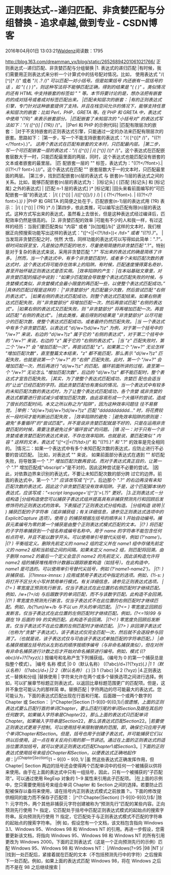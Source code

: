 
# 正则表达式--递归匹配、非贪婪匹配与分组替换 - 追求卓越,做到专业 - CSDN博客


2016年04月01日 13:03:21[Waldenz](https://me.csdn.net/enter89)阅读数：1795


http://blog.163.com/dreamman_yx/blog/static/26526894201061021766/
正则表达式--递归匹配、非贪婪匹配与分组替换
|1. 表达式的递归匹配
|有时候，我们需要用正则表达式来分析一个计算式中的括号配对情况。比如， 使用表达式 "/( [^)]* /)" 或者 "/( .*? /)" 可以匹配一对小括号。但是如果括号 内还嵌有一层括号的话 ，如 "( ( ) )"，则这种写法将不能够匹配正确，得到的结果是 "( ( )" 。类似情况的还有 HTML 中支持嵌套的标签如 "<font> </font>" 等。本节将要讨论的是，想办法把有嵌套的的成对括号或者成对标签匹配出来。
|匹配未知层次的嵌套：
|有的正则表达式引擎，专门针对这种嵌套提供了支持。并且在栈空间允许的情况下，能够支持任意未知层次的嵌套：比如 Perl，PHP，GRETA 等。在 PHP 和 GRETA 中，表达式中使用 "(?R)" 来表示嵌套部分。
|匹配嵌套了未知层次的 "小括号对" 的表达式写法如下："/( ([^()] | (?R))* /)"。
|[Perl 和 PHP 的示例代码]
|匹配有限层次的嵌套：
|对于不支持嵌套的正则表达式引擎，只能通过一定的办法来匹配有限层次的嵌套。思路如下：
|第一步，写一个不能支持嵌套的表达式："/( [^()]* /)"，"<font>((?!</?font>).)*</font>"。 这两个表达式在匹配有嵌套的文本时，只匹配最内层。
|第二步，写一个可匹配嵌套一层的表达式："/( ([^()] | /( [^()]* /))* /)"。这个表达式在匹配嵌套层数大于一时，只能匹配最里面的两层，同时，这个表达式也能匹配没有嵌套的文本或者嵌套的最里层。
|匹 配嵌套一层的 "<font>" 标签，表达式为："<font>((?!</?font>).|(<font>((?!</? font>).)*</font>))*</font>"。这个表达式在匹配 "<font>" 嵌套层数大于一的文本时，只匹配最里面的两层。
|第三步，找到匹配嵌套(n)层的表达式 与 嵌套(n-1)层的表达式之间的关系。比如，能够匹配嵌套(n)层的表达式为：
|[标记头] ( [匹配 [标记头] 和 [标记尾] 之外的表达式] | [匹配 n-1 层的表达式] )* [标记尾]
|回头来看前面编写的“可匹配嵌套一层”的表达式：
|/( ( [^()] | /(([^()])*/) )* /)
|<font> ( (?!</?font>). | (<font>((?!</?font>).)*</font>) )* </font>
|PHP 和 GRETA 的简便之处在于，匹配嵌套(n-1)层的表达式用 (?R) 表示：
|/( ( [^()] | (?R) )* /)
|第四步，依此类推，可以编写出匹配有限(n)层的表达式。这种方式写出来的表达式，虽然看上去很长，但是这种表达式经过编译后，匹配效率仍然是很高的。
|2. 非贪婪匹配的效率
|可能有不少的人和我一样，有过这样的经历：当我们要匹配类似 "<td>内容</td>" 或者 "[b]加粗[/b]" 这样的文本时，我们根据正向预搜索功能写出这样的表达式："<td>([^<]|<(?!/td>))*< /td>" 或者 "<td>((?!</td>).)*</td>"。
|当发现非贪婪匹配之时，恍然 大悟，同样功能的表达式可以写得如此简单："<td>.*?</td>"。 顿时间如获至宝，凡是按边界匹配的地方，尽量使用简捷的非贪婪匹配 ".*?"。特别是对于复杂的表达式来说，采用非贪婪匹配 ".*?" 写出来的表达式的确是简练了许多。
|然而，当一个表达式中，有多个非贪婪匹配时，或者多个未知匹配次数的表达式时，这个表达式将可能存在效率上的陷阱。有时候，匹配速度慢得莫名奇妙，甚至开始怀疑正则表达式是否实用。
|效率陷阱的产生：
|在本站基础文章里，对非贪婪匹配的描述中说到：“如果少匹配就会导致整个表达式匹配失败的时候，与贪婪模式类似，非贪婪模式会最小限度的再匹配一些，以使整个表达式匹配成功。”
|具体的匹配过程是这样的：
|"非贪婪部分" 先匹配最少次数，然后尝试匹配 "右侧的表达式"。
|如果右侧的表达式匹配成功，则整个表达式匹配结束。如果右侧表达式匹配失败，则 "非贪婪部分" 将增加匹配一次，然后再尝试匹配 "右侧的表达式"。
|如果右侧的表达式又匹配失败，则 "非贪婪部分" 将再增加匹配一次。再尝试匹配 "右侧的表达式"。
|依此类推，最后得到的结果是 "非贪婪部分" 以尽可能少的匹配次数，使整个表达式匹配成功。或者最终仍然匹配失败。
|当 一个表达式中有多个非贪婪匹配，以表达式 "d(/w+?)d(/w+?)z" 为例，对于第一个括号中的 "/w+?" 来说，右边的 "d(/w+?)z" 属于它的 "右侧的表达式"，对于第二个括号中的 "/w+?" 来说，右边的 "z" 属于它的 "右侧的表达式"。
|当 "z" 匹配失败时，第二个 "/w+?" 会 "增加匹配一次"，再尝试匹配 "z"。如果第二个 "/w+?" 无论怎样 "增加匹配次数"，直至整篇文本结束，"z" 都不能匹配，那么表示 "d(/w+?)z" 匹配失败，也就是说第一个 "/w+?" 的 "右侧" 匹配失败。此时，第一个 "/w+?" 会增加匹配一次，然后再进行 "d(/w+?)z" 的匹配。循环前面所讲的过程，直至第一个 "/w+?" 无论怎么 "增加匹配次数"，后边的 "d(/w+?)z" 都不能匹配时，整个表达式才宣告匹配失败。
|其实，为了使整个表达式匹配成功，贪婪匹 配也会适当的“让出”已经匹配的字符。因此贪婪匹配也有类似的情况。当一个表达式中有较多的未知匹配次数的表达式时，为了让整个表达式匹配成功，各个贪婪 或非贪婪的表达式都要进行尝试减少或增加匹配次数，由此容易形成一个大循环的尝试，造成了很长的匹配时间。本文之所以称之为“陷阱”，因为这种效率问题往 往不易察觉。
|举例："d(/w+?)d(/w+?)d(/w+?)z" 匹配 "ddddddddddd..." 时，将花费较长一段时间才能判断出匹配失败 。
|效率陷阱的避免：
|避免效率陷阱的原则是：避免“多重循环”的“尝试匹配”。并不是说非贪婪匹配就是不好的，只是在运用非贪婪匹配的时候，需要注意避免过多“循环尝试”的问题。
|情 况一：对于只有一个非贪婪或者贪婪匹配的表达式来说，不存在效率陷阱。也就是说，要匹配类似 "<td> 内容 </td>" 这样的文本，表达式 "<td>([^<]|<(?!/td>))*</td>" 和 "<td>((?!</td>).)*</td>" 和 "<td>.*?</td>" 的效率是完全相同的。
|情况二：如果一个表达式中有多个未知匹配次数的表达式，应防止进行不必要的尝试匹配。
|比如，对表达式 "<script language='(.*?)'>(.*?)</script>" 来说， 如果前面部分表达式在遇到 "<script language='vbscript'>" 时匹配成功后，而后边的 "(.*?)</script>" 却匹配失败，将导致第一个 ".*?" 增加匹配次数再尝试。而对于表达式真正目的，让第一个 ".*?" 增加匹配成“vbscript'>”是不对的，因此这种尝试是不必要的尝试。
|因此，对依靠边界来识别的表达式，不要让未知匹配次数的部分跨 过它的边界。前面的表达式中，第一个 ".*?" 应该改写成 "[^']*"。后边那个 ".*?" 的右边再没有未知匹配次数的表达式，因此这个非贪婪匹配没有效率陷阱。于是，这个匹配脚本块的表达式，应该写成："<script language='([^']*)'>(.*?)</script>" 更好。
|3.正则表达式－分组构造
|分组构造使您可以捕获子表达式组并提高具有非捕获预测先行和回顾后发修饰符的正则表达式的效率。下表描述了正则表达式分组构造。
|分组构造 说明
|( ) 捕获匹配的子字符串（或非捕获组；有关详细信息，请参见正则表达式选项中的 ExplicitCapture 选项）。使用 () 的捕获根据左括号的顺序从 1 开始自动编号。捕获元素编号为零的第一个捕获是由整个正则表达式模式匹配的文本。
|(?<name> ) 将匹配的子字符串捕获到一个组名称或编号名称中。用于 name 的字符串不能包含任何标点符号，并且不能以数字开头。可以使用单引号替代尖括号，例如 (?'name')。
|(?<name1-name2> ) 平衡组定义。删除先前定义的 name2 组的定义并在 name1 组中存储先前定义的 name2 组和当前组之间的间隔。如果未定义 name2 组，则匹配将回溯。由于删除 name2 的最后一个定义会显示 name2 的先前定义，因此该构造允许将 name2 组的捕获堆栈用作计数器以跟踪嵌套构造（如括号）。在此构造中，name1 是可选的。可以使用单引号替代尖括号，例如 (?'name1-name2')。
|(?: ) 非捕获组。
|(?imnsx-imnsx: ) 应用或禁用子表达式中指定的选项。例如，(?i-s: ) 将打开不区分大小写并禁用单行模式。有关详细信息，请参见正则表达式选项。
|(?= ) 零宽度正预测先行断言。仅当子表达式在此位置的右侧匹配时才继续匹配。例如，/w+(?=/d) 与后跟数字的单词匹配，而不与该数字匹配。此构造不会回溯。
|(?! ) 零宽度负预测先行断言。仅当子表达式不在此位置的右侧匹配时才继续匹配。例如，/b(?!un)/w+/b 与不以 un 开头的单词匹配。
|(?<= ) 零宽度正回顾后发断言。仅当子表达式在此位置的左侧匹配时才继续匹配。例如，(?<=19)99 与跟在 19 后面的 99 的实例匹配。此构造不会回溯。
|(?<! ) 零宽度负回顾后发断言。仅当子表达式不在此位置的左侧匹配时才继续匹配。
|(?> ) 非回溯子表达式（也称为“贪婪”子表达式）。该子表达式仅完全匹配一次，然后就不会逐段参与回溯了。（也就是说，该子表达式仅与可由该子表达式单独匹配的字符串匹配。）
|命 名捕获根据左括号的从左到右的顺序按顺序编号（与非命名捕获类似），但在对所有非命名捕获进行计数之后才开始对命名捕获进行编号。例如，模式 ((?<One>abc)/d+)?(?<Two>xyz)(.*) 按编号和名称产生下列捕获组。（编号为 0 的第一个捕获总是指整个模式）。
|编号 名称 模式
|0 0（默认名称） ((?<One>abc)/d+)?(?<Two>xyz)(.*)
|1 1（默认名称） ((?<One>abc)/d+)
|2 2（默认名称） (.*)
|3 1 (?<One>abc)
|4 2 (?<Two>xyz)
|4.正则表达式－替换和分组
|替换使用 | 字符来允许在两个或多个替换选项之间进行选择。例如，可以扩展章节标题正则表达式，以返回比章标题范围更广的匹配项。但是，这并不象您可能认为的那样简 单。替换匹配 | 字符两边的尽可能最大的表达式。您可能认为，下面的表达式匹配出现在行首和行尾、后面跟一个或两个数字的 Chapter 或 Section：
|/^Chapter|Section [1-9][0-9]{0,1}$/
|很遗憾，上面的正则表达式要么匹配行首的单词 Chapter，要么匹配行尾的单词 Section 及跟在其后的任何数字。如果输入字符串是 Chapter 22，那么上面的表达式只匹配单词 Chapter。如果输入字符串是 Section 22，那么该表达式匹配 Section 22。
|若要使正则表达式更易于控制，可以使用括号 来限制替换的范围，即，确保它只应用于两个单词 Chapter 和 Section。但是，括号也用于创建子表达式，并可能捕获它们以供以后使用，这一点在有关反向引用的那一节讲述。通过在上面的正则表达式的适当位置添加 括号，就可以使该正则表达式匹配 Chapter 1 或 Section 3。
|下面的正则表达式使用括号来组合 Chapter 和 Section，以便表达式正确地起作用：
|/^(Chapter|Section) [1-9][0-9]{0,1}$/
|虽 然这些表达式正确发挥作用，但 Chapter| Section 两边的括号还会使得两个匹配单词中的任何一个被捕获以供将来使用。由于在上面的表达式中只有一组括号，因此，只有一个被捕获的“子匹配项”。可以通过使用 RegExp 对象的 $1-$9 属性来引用此子匹配项。
|在上面的示例中，您只需要使用括号来组合单词 Chapter 和 Section 之间的选择。若要防止匹配被保存以备将来使用，请在括号内正则表达式模式之前放置 ?:。下面的修改提供相同的能力而不保存子匹配项：
|/^(?:Chapter|Section) [1-9][0-9]{0,1}$/
|除 ?: 元字符外，两个其他非捕获元字符创建被称为“预测先行”匹配的某些内容。正向预测先行使用 ?= 指定，它匹配处于括号中匹配正则表达式模式的起始点的搜索字符串。反向预测先行使用 ?! 指定，它匹配处于与正则表达式模式不匹配的字符串的起始点的搜索字符串。
|例 如，假设您有一个文档，该文档包含指向 Windows 3.1、Windows 95、Windows 98 和 Windows NT 的引用。再进一步假设，您需要更新该文档，将指向 Windows 95、Windows 98 和 Windows NT 的所有引用更改为 Windows 2000。下面的正则表达式（这是一个正向预测先行的示例）匹配 Windows 95、Windows 98 和 Windows NT：
|/Windows(?=95 |98 |NT )/
|找到一处匹配后，紧接着就在匹配的文本（不包括预测先行中的字符）之后搜索下一处匹配。例如，如果上面的表达式匹配 Windows 98，将在 Windows 之后而不是在 98 之后继续搜索
|



